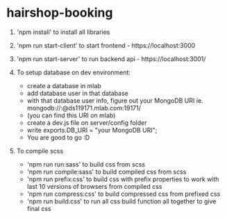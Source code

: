 # hairshop-booking

1. 'npm install' to install all libraries
2. 'npm run start-client' to start frontend - https://localhost:3000
3. 'npm run start-server' to run backend api - https://localhost:3001/

4. To setup database on dev environment: 
    - create a database in mlab
    - add database user in that database
    - with that database user info, figure out your MongoDB URI ie. mongodb://<dbuser>:<dbpassword>@ds119171.mlab.com:19171/<dbname>
    - (you can find this URI on mlab)
    - create a dev.js file on server/config folder
    - write exports.DB_URI = "your MongoDB URI";
    - You are good to go :D

5. To compile scss
    - 'npm run run:sass' to build css from scss
    - 'npm run compile:sass' to build compiled css from scss
    - 'npm run prefix:css' to build css with prefix properties to work with last 10 versions of browsers from compiled css
    - 'npm run compress:css' to build compressed css from prefixed css
    - 'npm run build:css' to run all css build function all together to give final css
